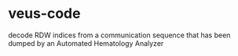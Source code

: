 # veus-code
decode RDW indices from a communication sequence that has been dumped by an Automated Hematology Analyzer
